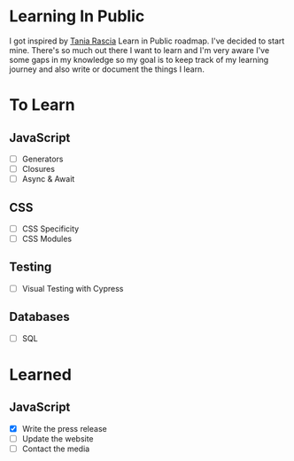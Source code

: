 # Learning In Public
I got inspired by [Tania Rascia](https://www.taniarascia.com/learn) Learn in Public roadmap. I've decided to start mine. There's so much out there I want to learn and I'm very aware I've some gaps in my knowledge so my goal is to keep track of my learning journey and also write or document the things I learn.

# To Learn
## JavaScript
- [ ] Generators
- [ ] Closures
- [ ] Async & Await

## CSS
- [ ] CSS Specificity
- [ ] CSS Modules

## Testing
- [ ] Visual Testing with Cypress

## Databases
- [ ] SQL

# Learned
## JavaScript
- [x] Write the press release
- [ ] Update the website
- [ ] Contact the media
